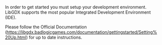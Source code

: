 In order to get started you must setup your development environment. LibGDX supports the most popular Integrated Development Environment (IDE). 

Please follow the Official Documentation (https://libgdx.badlogicgames.com/documentation/gettingstarted/Setting%20Up.html) for up to date instructions.